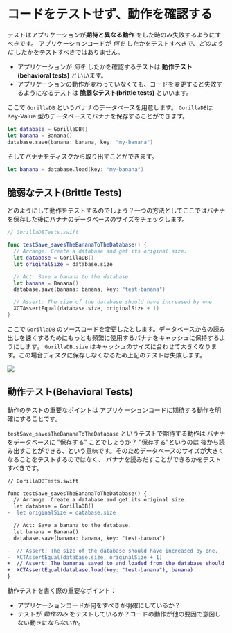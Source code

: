 # コードをテストせず、動作を確認する

テストはアプリケーションが**期待と異なる動作** をした時のみ失敗するようにすべきです。
アプリケーションコードが *何を* したかをテストすべきで、*どのように* したかをテストすべきではありません。

- アプリケーションが *何を* したかを確認するテストは **動作テスト(behavioral tests)** といいます。
- アプリケーションの動作が変わっていなくても、コードを変更すると失敗するようになるテストは **脆弱なテスト(brittle tests)** といいます。

ここで `GorillaDB` というバナナのデータベースを用意します。
`GorillaDB`は Key-Value 型のデータベースでバナナを保存することができます。

```swift
let database = GorillaDB()
let banana = Banana()
database.save(banana: banana, key: "my-banana")
```

そしてバナナをディスクから取り出すことができます。

```swift
let banana = database.load(key: "my-banana")
```

## 脆弱なテスト(Brittle Tests)

どのようにして動作をテストするのでしょう？一つの方法としてここではバナナを保存した後にバナナのデータベースのサイズをチェックします。

```swift
// GorillaDBTests.swift

func testSave_savesTheBananaToTheDatabase() {
  // Arrange: Create a database and get its original size.
  let database = GorillaDB()
  let originalSize = database.size

  // Act: Save a banana to the database.
  let banana = Banana()
  database.save(banana: banana, key: "test-banana")

  // Assert: The size of the database should have increased by one.
  XCTAssertEqual(database.size, originalSize + 1)
}
```

ここで `GorillaDB` のソースコードを変更したとします。データベースからの読み出しを速くするためにもっとも頻繁に使用するバナナをキャッシュに保持するようにします。
`GorillaDB.size` はキャッシュのサイズに合わせて大きくなります。この場合ディスクに保存しなくなるため上記のテストは失敗します。

![](https://raw.githubusercontent.com/Quick/Assets/master/Screenshots/Screenshot_database_size_fail.png)

## 動作テスト(Behavioral Tests)

動作のテストの重要なポイントは アプリケーションコードに期待する動作を明確にすることです。

`testSave_savesTheBananaToTheDatabase` というテストで期待する動作は バナナをデータベースに "保存する" ことでしょうか？
"保存する"というのは 後から読み出すことができる、という意味です。そのためデータベースのサイズが大きくなることをテストするのではなく、
バナナを読みだすことができるかをテストすべきです。


```diff
// GorillaDBTests.swift

func testSave_savesTheBananaToTheDatabase() {
  // Arrange: Create a database and get its original size.
  let database = GorillaDB()
-  let originalSize = database.size

  // Act: Save a banana to the database.
  let banana = Banana()
  database.save(banana: banana, key: "test-banana")

-  // Assert: The size of the database should have increased by one.
-  XCTAssertEqual(database.size, originalSize + 1)
+  // Assert: The bananas saved to and loaded from the database should be the same.
+  XCTAssertEqual(database.load(key: "test-banana"), banana)
}
```

動作テストを書く際の重要なポイント：

- アプリケーションコードが何をすべきか明確にしているか？
- テストが *動作のみ* をテストしているか？コードの動作が他の要因で意図しない動きにならないか。
